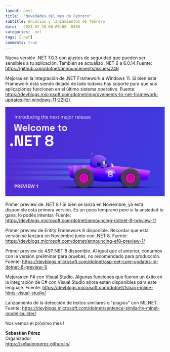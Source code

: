 ```yaml
---
layout: post
title:  "Novedades del mes de Febrero"
subtitle: Anuncios y lanzamientos de febrero
date:   2023-02-28 00:00:00 -0300
categories: .net
tags: [.net]
comments: true
---
```


Nueva versión .NET 7.0.3 con ajustes de seguridad que pueden ser sensibles a tu aplicación. También se actualizó .NET 6 a 6.0.14.Fuente: <https://github.com/dotnet/announcements/issues/246>

Mejoras en la integración de .NET Framework a Windows 11. Si bien este Framework está siendo dejado de lado todavía hay soporte para que sus aplicaciones funcionen en el último sistema operativo. Fuente: <https://devblogs.microsoft.com/dotnet/improvements-to-net-framework-updates-for-windows-11-22h2/>

![.NET 8 Preview 1!](/assets/img/dotnet-8-preview-1.png ".NET 8 Preview 1")

Primer preview de .NET 8 ! Si bien se lanza en Noviembre, ya está disponible esta primera versión. Es un poco temprano pero si la ansiedad te gana, lo podés intentar. Fuente: <https://devblogs.microsoft.com/dotnet/announcing-dotnet-8-preview-1/>

Primer preview de Entity Framework 8 disponible. Recordar que esta versión se lanzará en Noviembre junto con .NET 8. Fuente: <https://devblogs.microsoft.com/dotnet/announcing-ef8-preview-1/>

Primer preview de ASP.NET 8 disponible. Al igual que el anterior, contamos con la versión preliminar para pruebas, no recomendado para producción. Fuente: <https://devblogs.microsoft.com/dotnet/asp-net-core-updates-in-dotnet-8-preview-1/>

Mejoras en F# con Visual Studio. Algunas funciones que fueron un éxito en la integración de C# con Visual Studio ahora están disponibles para este lenguaje. Fuente: <https://devblogs.microsoft.com/dotnet/fsharp-inline-hints-visual-studio/>

Lanzamiento de la detección de textos similares o "plagios" con ML.NET. Fuente: <https://devblogs.microsoft.com/dotnet/sentence-similarity-mlnet-model-builder/>

Nos vemos el próximo mes !

**Sebastián Pérez**  
Organizador  
<https://sebaleoperez.github.io/>
